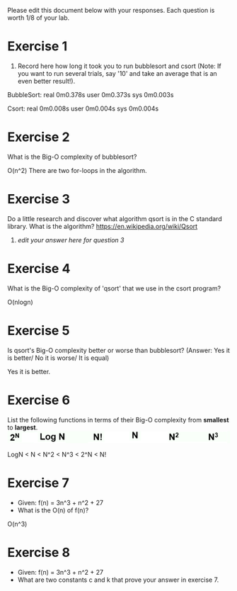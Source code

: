 Please edit this document below with your responses. Each question is worth 1/8 of your lab.

# Exercise 1

1. Record here how long it took you to run bubblesort and csort (Note: If you want to run several trials, say '10' and take an average that is an even better result!).

BubbleSort: 
real    0m0.378s
user    0m0.373s
sys     0m0.003s

Csort:
real    0m0.008s
user    0m0.004s
sys     0m0.004s

# Exercise 2

What is the Big-O complexity of bubblesort?

O(n^2) There are two for-loops in the algorithm.

# Exercise 3

Do a little research and discover what algorithm qsort is in the C standard library. What is the algorithm? https://en.wikipedia.org/wiki/Qsort

1. *edit your answer here for question 3*

# Exercise 4

What is the Big-O complexity of 'qsort' that we use in the csort program?

O(nlogn)

# Exercise 5

Is qsort's Big-O complexity better or worse than bubblesort? (Answer: Yes it is better/ No it is worse/ It is equal)

Yes it is better.

# Exercise 6

List the following functions in terms of their Big-O complexity from **smallest** to **largest**.
<img src="./media/bigo.jpg"/>

LogN < N < N^2 < N^3 < 2^N < N!

# Exercise 7

- Given: f(n) = 3n^3 + n^2 + 27
- What is the O(n) of f(n)?

O(n^3)

# Exercise 8

- Given: f(n) = 3n^3 + n^2 + 27
- What are two constants c and k that prove your answer in exercise 7.
